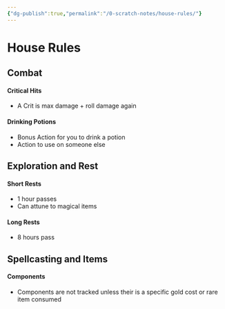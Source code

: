 ```yaml
---
{"dg-publish":true,"permalink":"/0-scratch-notes/house-rules/"}
---
```


# House Rules

## Combat
#### Critical Hits
- A Crit is max damage + roll damage again

#### Drinking Potions
- Bonus Action for you to drink a potion
- Action to use on someone else


## Exploration and Rest
#### Short Rests
- 1 hour passes
- Can attune to magical items

#### Long Rests
- 8 hours pass


## Spellcasting and Items
#### Components
- Components are not tracked unless their is a specific gold cost or rare item consumed
